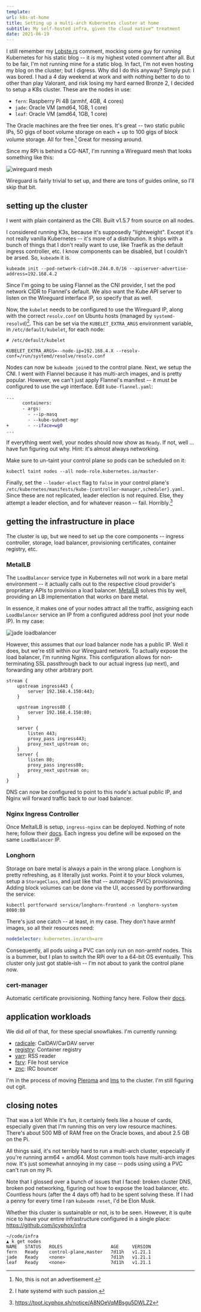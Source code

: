 ```yaml
---
template:
url: k8s-at-home
title: Setting up a multi-arch Kubernetes cluster at home
subtitle: My self-hosted infra, given the cloud native™ treatment
date: 2021-06-19
---
```


I still remember my
[Lobste.rs](https://lobste.rs/s/kqucr4/unironically_using_kubernetes_for_my#c_kfldyw)
comment, mocking some guy for running Kubernetes for his static blog --
it _is_ my highest voted comment after all. But to be fair, I'm not
running mine for a static blog. In fact, I'm not even hosting my blog on
the cluster; but I digress. Why did I do this anyway? Simply put: I was
bored. I had a 4 day weekend at work and with nothing better to do to
other than play Valorant, and risk losing my hard earned Bronze 2, I
decided to setup a K8s cluster. These are the nodes in use:

- `fern`: Raspberry Pi 4B (armhf, 4GB, 4 cores)
- `jade`: Oracle VM (amd64, 1GB, 1 core)
- `leaf`: Oracle VM (amd64, 1GB, 1 core)

The Oracle machines are the free tier ones. It's great -- two static
public IPs, 50 gigs of boot volume storage on each + up to 100 gigs of
block volume storage. All for free.[^1] Great for messing around.

[^1]: No, this is not an advertisement.

Since my RPi is behind a CG-NAT, I'm running a Wireguard mesh that looks
something like this:

![wireguard mesh](https://x.icyphox.sh/zgELS.png)

Wireguard is fairly trivial to set up, and there are tons of guides
online, so I'll skip that bit.

## setting up the cluster

I went with plain containerd as the CRI. Built v1.5.7 from source on all
nodes.

I considered running K3s, because it's supposedly "lightweight". Except
it's not really vanilla Kubernetes -- it's more of a distribution. It
ships with a bunch of things that I don't really want to use, like
Traefik as the default ingress controller, etc. I know components can be
disabled, but I couldn't be arsed. So, `kubeadm` it is.

```
kubeadm init --pod-network-cidr=10.244.0.0/16 --apiserver-advertise-address=192.168.4.2
```

Since I'm going to be using Flannel as the CNI provider, I set the pod
network CIDR to Flannel's default. We also want the Kube API server to
listen on the Wireguard interface IP, so specify that as well.

Now, the `kubelet` needs to be configured to use the Wireguard IP, along
with the correct `resolv.conf` on Ubuntu hosts (managed by
`systemd-resolvd`)[^2]. This can be set via the `KUBELET_EXTRA_ARGS`
environment variable, in `/etc/default/kubelet`, for each node:

```shell
# /etc/default/kubelet

KUBELET_EXTRA_ARGS=--node-ip=192.168.4.X --resolv-conf=/run/systemd/resolve/resolv.conf
```

[^2]: I hate systemd with such passion.

Nodes can now be `kubeadm join`ed to the control plane. Next, we setup
the CNI. I went with Flannel because it has multi-arch images, and is
pretty popular. However, we can't just apply Flannel's manifest -- it
must be configured to use the `wg0` interface. Edit `kube-flannel.yaml`:

```patch
...
      containers:
      - args:
        - --ip-masq
        - --kube-subnet-mgr
+       - --iface=wg0
...
```

If everything went well, your nodes should now show as `Ready`. If not,
well ... have fun figuring out why. Hint: it's almost always networking.

Make sure to un-taint your control plane so pods can be scheduled
on it:

```
kubectl taint nodes --all node-role.kubernetes.io/master-
```

Finally, set the `--leader-elect` flag to `false` in your control
plane's
`/etc/kubernetes/manifests/kube-{controller-manager,scheduler}.yaml`.
Since these are not replicated, leader election is not required. Else,
they attempt a leader election, and for whatever reason -- fail.
Horribly.[^3]

[^3]: https://toot.icyphox.sh/notice/A8NOeVqMBsgu5DWLZ2

## getting the infrastructure in place

The cluster is up, but we need to set up the core components -- ingress
controller, storage, load balancer, provisioning certificates, container
registry, etc.

### MetalLB

The `LoadBalancer` service type in Kubernetes will not work in a bare
metal environment -- it actually calls out to the respective cloud
provider's proprietary APIs to provision a load balancer.
[MetalLB](https://metallb.universe.tf/) solves this by well, providing
an LB implementation that works on bare metal. 

In essence, it makes one of your nodes attract all the traffic,
assigning each `LoadBalancer` service an IP from a configured address
pool (not your node IP). In my case:

![jade loadbalancer](https://x.icyphox.sh/HriXv.png)

However, this assumes that our load balancer node has a public IP. Well
it does, but we're still within our Wireguard network. To actually
expose the load balancer, I'm running Nginx. This configuration allows
for non-terminating SSL passthrough back to our actual ingress (up
next), and forwarding any other arbitrary port.

```nginx
stream {
    upstream ingress443 {
        server 192.168.4.150:443;
    }

    upstream ingress80 {
        server 192.168.4.150:80;
    }

    server {
        listen 443;
        proxy_pass ingress443;
        proxy_next_upstream on;
    }
    server {
        listen 80;
        proxy_pass ingress80;
        proxy_next_upstream on;
    }
}
```

DNS can now be configured to point to this node's actual public IP, and
Nginx will forward traffic back to our load balancer.

### Nginx Ingress Controller

Once MeltalLB is setup, `ingress-nginx` can be deployed. Nothing of note
here; follow their [docs](https://kubernetes.github.io/ingress-nginx/deploy/).
Each ingress you define will be exposed on the same `LoadBalancer` IP.

### Longhorn

Storage on bare metal is always a pain in the wrong place. Longhorn is
pretty refreshing, as it literally just works. Point it to your block
volumes, setup a `StorageClass`, and just like that -- automagic PV(C)
provisioning. Adding block volumes can be done via the UI, accessed by
portforwarding the service:

```
kubectl portforward service/longhorn-frontend -n longhorn-system 8080:80
```

There's just one catch -- at least, in my case. They don't have armhf
images, so all their resources need:

```yaml
nodeSelector: kubernetes.io/arch=arm
```

Consequently, all pods using a PVC can only run on non-armhf nodes. This
is a bummer, but I plan to switch the RPi over to a 64-bit OS
eventually. This cluster only just got stable-ish -- I'm not about to
yank the control plane now.

### cert-manager

Automatic certificate provisioning. Nothing fancy here. Follow their
[docs](https://cert-manager.io/docs/installation/kubernetes/).

## application workloads

We did _all_ of that, for these special snowflakes. I'm currently
running:

- [radicale](https://radicale.org): CalDAV/CarDAV server
- [registry](https://github.com/distribution/distribution): Container
  registry
- [yarr](https://github.com/nkanaev/yarr): RSS reader
- [fsrv](https://github.com/icyphox/fsrv): File host service
- [znc](https://znc.in): IRC bouncer

I'm in the process of moving [Pleroma](https://pleroma.social) and
[lms](https://github.com/epoupon/lms/) to the cluster. I'm still
figuring out cgit.

## closing notes

That was a lot! While it's fun, it certainly feels like a house of
cards, especially given that I'm running this on very low resource
machines. There's about 500 MB of RAM free on the Oracle boxes, and about
2.5 GB on the Pi.

All things said, it's not terribly hard to run a multi-arch cluster,
especially if you're running arm64 + amd64. Most common tools have
multi-arch images now. It's just somewhat annoying in my case -- pods
using using a PVC can't run on my Pi.

Note that I glossed over a bunch of issues that I faced: broken cluster
DNS, broken pod networking, figuring out how to expose the load
balancer, etc. Countless hours (after the 4 days off) had to be spent
solving these. If I had a penny for every time I ran `kubeadm reset`,
I'd be Elon Musk.

Whether this cluster is sustainable or not, is to be seen. However, it
is quite nice to have your entire infrastructure configured in a single
place: https://github.com/icyphox/infra

```
~/code/infra
▲ k get nodes
NAME   STATUS   ROLES                  AGE     VERSION
fern   Ready    control-plane,master   7d11h   v1.21.1
jade   Ready    <none>                 7d11h   v1.21.1
leaf   Ready    <none>                 7d11h   v1.21.1
```
